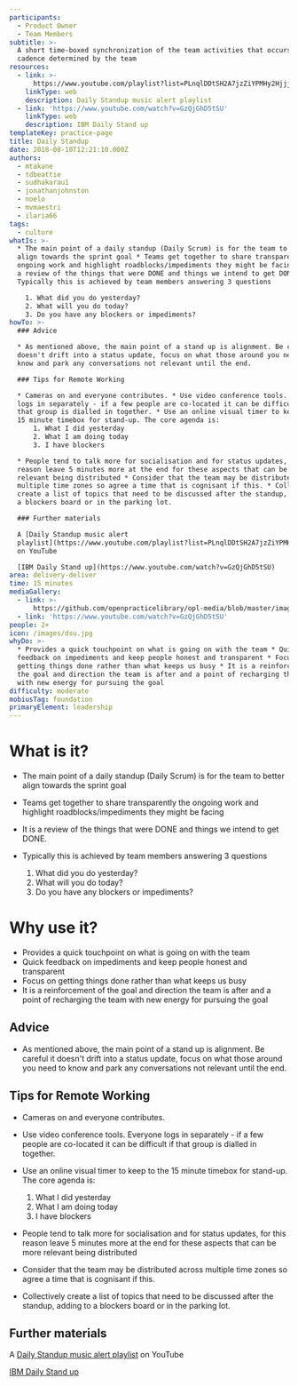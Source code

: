 ```yaml
---
participants:
  - Product Owner
  - Team Members
subtitle: >-
  A short time-boxed synchronization of the team activities that occurs in a
  cadence determined by the team
resources:
  - link: >-
      https://www.youtube.com/playlist?list=PLnqlDDtSH2A7jzZiYPMHy2HjjjdV3rhNM&jct=ykj79fMNekbkUwePDbdsjY2QXKaeag
    linkType: web
    description: Daily Standup music alert playlist
  - link: 'https://www.youtube.com/watch?v=GzQjGhD5tSU'
    linkType: web
    description: IBM Daily Stand up
templateKey: practice-page
title: Daily Standup
date: 2018-08-10T12:21:10.000Z
authors:
  - mtakane
  - tdbeattie
  - sudhakarau1
  - jonathanjohnston
  - noelo
  - mvmaestri
  - ilaria66
tags:
  - culture
whatIs: >-
  * The main point of a daily standup (Daily Scrum) is for the team to better
  align towards the sprint goal * Teams get together to share transparently the
  ongoing work and highlight roadblocks/impediments they might be facing * It is
  a review of the things that were DONE and things we intend to get DONE. *
  Typically this is achieved by team members answering 3 questions

    1. What did you do yesterday?
    2. What will you do today?
    3. Do you have any blockers or impediments?
howTo: >-
  ### Advice

  * As mentioned above, the main point of a stand up is alignment. Be careful it
  doesn't drift into a status update, focus on what those around you need to
  know and park any conversations not relevant until the end.

  ### Tips for Remote Working

  * Cameras on and everyone contributes. * Use video conference tools. Everyone
  logs in separately - if a few people are co-located it can be difficult if
  that group is dialled in together. * Use an online visual timer to keep to the
  15 minute timebox for stand-up. The core agenda is:
      1. What I did yesterday
      2. What I am doing today
      3. I have blockers

  * People tend to talk more for socialisation and for status updates, for this
  reason leave 5 minutes more at the end for these aspects that can be more
  relevant being distributed * Consider that the team may be distributed across
  multiple time zones so agree a time that is cognisant if this. * Collectively
  create a list of topics that need to be discussed after the standup, adding to
  a blockers board or in the parking lot.

  ### Further materials

  A [Daily Standup music alert
  playlist](https://www.youtube.com/playlist?list=PLnqlDDtSH2A7jzZiYPMHy2HjjjdV3rhNM&jct=ykj79fMNekbkUwePDbdsjY2QXKaeag)
  on YouTube

  [IBM Daily Stand up](https://www.youtube.com/watch?v=GzQjGhD5tSU)
area: delivery-deliver
time: 15 minutes
mediaGallery:
  - link: >-
      https://github.com/openpracticelibrary/opl-media/blob/master/images/dsu.jpg?raw=true
  - link: 'https://www.youtube.com/watch?v=GzQjGhD5tSU'
people: 2+
icon: /images/dsu.jpg
whyDo: >-
  * Provides a quick touchpoint on what is going on with the team * Quick
  feedback on impediments and keep people honest and transparent * Focus on
  getting things done rather than what keeps us busy * It is a reinforcement of
  the goal and direction the team is after and a point of recharging the team
  with new energy for pursuing the goal
difficulty: moderate
mobiusTag: foundation
primaryElement: leadership
---
```

# What is it?

* The main point of a daily standup (Daily Scrum) is for the team to better align towards the sprint goal
* Teams get together to share transparently the ongoing work and highlight roadblocks/impediments they might be facing
* It is a review of the things that were DONE and things we intend to get DONE.
* Typically this is achieved by team members answering 3 questions

  1. What did you do yesterday?
  2. What will you do today?
  3. Do you have any blockers or impediments?

# Why use it?

* Provides a quick touchpoint on what is going on with the team
* Quick feedback on impediments and keep people honest and transparent
* Focus on getting things done rather than what keeps us busy
* It is a reinforcement of the goal and direction the team is after and a point of recharging the team with new energy for pursuing the goal

## Advice

* As mentioned above, the main point of a stand up is alignment. Be careful it doesn't drift into a status update, focus on what those around you need to know and park any conversations not relevant until the end.

## Tips for Remote Working

* Cameras on and everyone contributes.
* Use video conference tools. Everyone logs in separately - if a few people are co-located it can be difficult if that group is dialled in together.
* Use an online visual timer to keep to the 15 minute timebox for stand-up. The core agenda is:
     1. What I did yesterday
     2. What I am doing today
     3. I have blockers

* People tend to talk more for socialisation and for status updates, for this reason leave 5 minutes more at the end for these aspects that can be more relevant being distributed
* Consider that the team may be distributed across multiple time zones so agree a time that is cognisant if this.
* Collectively create a list of topics that need to be discussed after the standup, adding to a blockers board or in the parking lot.

## Further materials

A [Daily Standup music alert playlist](https://www.youtube.com/playlist?list=PLnqlDDtSH2A7jzZiYPMHy2HjjjdV3rhNM&jct=ykj79fMNekbkUwePDbdsjY2QXKaeag) on YouTube

[IBM Daily Stand up](https://www.youtube.com/watch?v=GzQjGhD5tSU)
